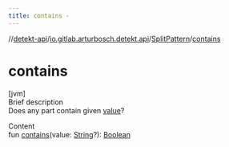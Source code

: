 ```yaml
---
title: contains -
---
```

//[detekt-api](../../index.md)/[io.gitlab.arturbosch.detekt.api](../index.md)/[SplitPattern](index.md)/[contains](contains.md)



# contains  
[jvm]  
Brief description  
Does any part contain given [value]()?  
  
  
Content  
fun [contains](contains.md)(value: [String](https://kotlinlang.org/api/latest/jvm/stdlib/kotlin/-string/index.html)?): [Boolean](https://kotlinlang.org/api/latest/jvm/stdlib/kotlin/-boolean/index.html)  



